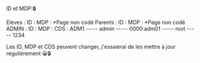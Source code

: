 ID et MDP:🔒

Eleves :
      ID :                   MDP : 
      *Page non codé
Parents :
      ID :                   MDP : 
      *Page non codé
ADMIN : 
      ID :          MDP :           CDS :
      ADM1  -----   admin   -----   0000
      adm01 -----   root    -----   1234

Les ID, MDP et CDS peuvent changer, j'essaierai de les mettre à jour régulièrement 😀🔒
